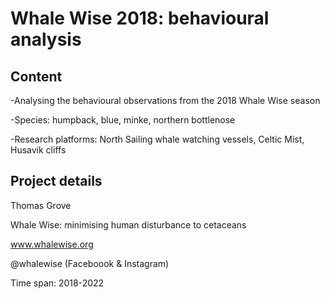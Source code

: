 # Whale Wise 2018: behavioural analysis

## Content

-Analysing the behavioural observations from the 2018 Whale Wise season

-Species: humpback, blue, minke, northern bottlenose 

-Research platforms: North Sailing whale watching vessels, Celtic Mist, Husavik cliffs

## Project details

Thomas Grove

Whale Wise: minimising human disturbance to cetaceans

www.whalewise.org

@whalewise (Faceboook & Instagram)

Time span: 2018-2022
